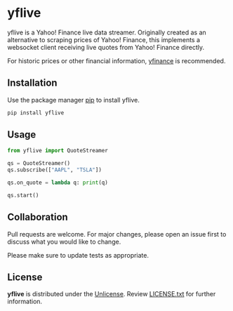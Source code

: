 # yflive

yflive is a Yahoo! Finance live data streamer. Originally created as an alternative to scraping prices of Yahoo! Finance, this implements a websocket client receiving live quotes from Yahoo! Finance directly.

For historic prices or other financial information, [yfinance](https://github.com/ranaroussi/yfinance) is recommended.

## Installation

Use the package manager [pip](https://pip.pypa.io/en/stable/) to install yflive.

```bash
pip install yflive
```

## Usage

```python
from yflive import QuoteStreamer

qs = QuoteStreamer()
qs.subscribe(["AAPL", "TSLA"]) 

qs.on_quote = lambda q: print(q)

qs.start()
```

## Collaboration

Pull requests are welcome. For major changes, please open an issue first to discuss what you would like to change.

Please make sure to update tests as appropriate.

## License

**yflive** is distributed under the [Unlicense](https://unlicense.org). Review [LICENSE.txt](https://github.com/maxBeinlich/yflive/blob/master/LICENSE.txt) for further information.
